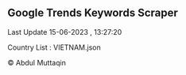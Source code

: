 

## Google Trends Keywords Scraper 
 
Last Update 15-06-2023 , 13:27:20

Country List :
VIETNAM.json



© Abdul Muttaqin 
